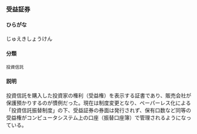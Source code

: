 <div style="display:none;">

## [あ行](securities-terms?id=あ行)
## [か行](securities-terms?id=か行)
## [さ行](securities-terms?id=さ行)

</div>

### 受益証券

#### ひらがな

じゅえきしょうけん

#### 分類

`投資信託`

#### 説明

投資信託を購入した投資家の権利（受益権）を表示する証書であり、販売会社が保護預かりするのが慣例だった。現在は制度変更となり、ペーパーレス化による「投資信託振替制度」の下、受益証券の券面は発行されず、保有口数など同等の受益権がコンピュータシステム上の口座（振替口座簿）で管理されるようになっている。

<div style="display:none;">

## [た行](securities-terms?id=た行)
## [な行](securities-terms?id=な行)
## [は行](securities-terms?id=は行)
## [ま行](securities-terms?id=ま行)
## [や行](securities-terms?id=や行)
## [ら行](securities-terms?id=ら行)
## [わ行](securities-terms?id=わ行)
## [英数字・記号](securities-terms?id=英数字・記号)

</div>

